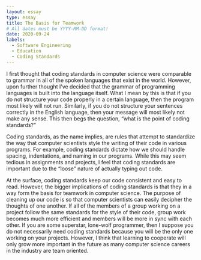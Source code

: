 ```yaml
---
layout: essay
type: essay
title: The Basis for Teamwork
# All dates must be YYYY-MM-DD format!
date: 2020-09-24
labels:
  - Software Engineering
  - Education
  - Coding Standards
---
```


I first thought that coding standards in computer science were comparable to grammar in all of the spoken languages that exist in the world. However, upon further thought I’ve decided that the grammar of programming languages is built into the language itself. What I mean by this is that if you do not structure your code properly in a certain language, then the program most likely will not run. Similarly, if you do not structure your sentences correctly in the English language, then your message will most likely not make any sense. This then begs the question, “what is the point of coding standards?”

Coding standards, as the name implies, are rules that attempt to standardize the way that computer scientists style the writing of their code in various programs. For example, coding standards dictate how we should handle spacing, indentations, and naming in our programs. While this may seem tedious in assignments and projects, I feel that coding standards are important due to the “loose” nature of actually typing out code. 

At the surface, coding standards keep our code consistent and easy to read. However, the bigger implications of coding standards is that they in a way form the basis for teamwork in computer science. The purpose of cleaning up our code is so that computer scientists can easily decipher the thoughts of one another. If all of the members of a group working on a project follow the same standards for the style of their code, group work becomes much more efficient and members will be more in sync with each other. If you are some superstar, lone-wolf programmer, then I suppose you do not necessarily need coding standards because you will be the only one working on your projects. However, I think that learning to cooperate will only grow more important in the future as many computer science careers in the industry are team oriented.  
